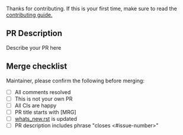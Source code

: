 Thanks for contributing. If this is your first time,
make sure to read the [contributing guide.](https://github.com/mne-tools/mne-python/blob/main/CONTRIBUTING.md)

PR Description
--------------

Describe your PR here

Merge checklist
---------------

Maintainer, please confirm the following before merging:

- [ ] All comments resolved
- [ ] This is not your own PR
- [ ] All CIs are happy
- [ ] PR title starts with [MRG]
- [ ] [whats_new.rst](https://github.com/mne-tools/mne-connectivity/blob/main/doc/whats_new.rst) is updated
- [ ] PR description includes phrase "closes <#issue-number>"
